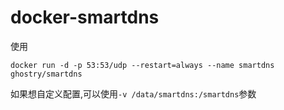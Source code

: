 # docker-smartdns
使用
```
docker run -d -p 53:53/udp --restart=always --name smartdns ghostry/smartdns
```
如果想自定义配置,可以使用`-v /data/smartdns:/smartdns`参数
